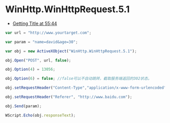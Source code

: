 # WinHttp.WinHttpRequest.5.1

- [Getting Title at 55:44](https://blog.csdn.net/huaieli1/article/details/78409124)

```js
var url = "http://www.yourtarget.com";

var param = "name=david&age=30";

var obj = new ActiveXObject("WinHttp.WinHttpRequest.5.1");

obj.Open("POST", url, false);

obj.Option(4) = 13056;

obj.Option(6) = false; //false可以不自动跳转，截取服务端返回的302状态。

obj.setRequestHeader("Content-Type","application/x-www-form-urlencoded");

obj.setRequestHeader("Referer", "http://www.baidu.com");

obj.Send(param);

WScript.Echo(obj.responseText);
```
